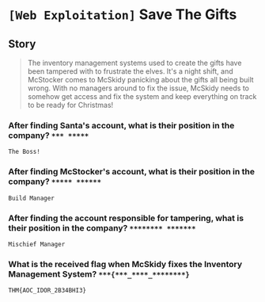 # `[Web Exploitation]` Save The Gifts

## Story

> The inventory management systems used to create the gifts have been tampered with to frustrate the elves. It's a night shift, and McStocker comes to McSkidy panicking about the gifts all being built wrong. With no managers around to fix the issue, McSkidy needs to somehow get access and fix the system and keep everything on track to be ready for Christmas!


### After finding Santa's account, what is their position in the company? `*** *****`
`The Boss!`

### After finding McStocker's account, what is their position in the company? `***** ******`
`Build Manager` 

### After finding the account responsible for tampering, what is their position in the company? `******** *******`
`Mischief Manager`

### What is the received flag when McSkidy fixes the Inventory Management System? `***{***_****_********}`
`THM{AOC_IDOR_2B34BHI3}`